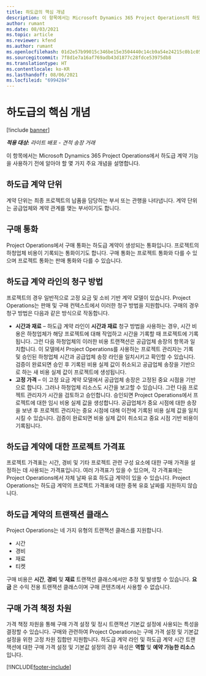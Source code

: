 ```yaml
---
title: 하도급의 핵심 개념
description: 이 항목에서는 Microsoft Dynamics 365 Project Operations의 하도급 계약에 적용되는 몇 가지 주요 개념을 설명합니다.
author: rumant
ms.date: 08/03/2021
ms.topic: article
ms.reviewer: kfend
ms.author: rumant
ms.openlocfilehash: 01d2e57b99015c346be15e3504440c14cb9a54e24215c0b1c052c5112f4b940a
ms.sourcegitcommit: 7f8d1e7a16af769adb43d1877c28fdce53975db8
ms.translationtype: HT
ms.contentlocale: ko-KR
ms.lasthandoff: 08/06/2021
ms.locfileid: "6994284"
---
```

# <a name="key-concepts-in-subcontracting"></a>하도급의 핵심 개념

[!include [banner](../../includes/dataverse-preview.md)]

_**적용 대상:** 라이트 배포 - 견적 송장 거래_

이 항목에서는 Microsoft Dynamics 365 Project Operations에서 하도급 계약 기능을 사용하기 전에 알아야 할 몇 가지 주요 개념을 설명합니다.

## <a name="contracting-unit-on-the-subcontract"></a>하도급 계약 단위

계약 단위는 최종 프로젝트의 납품을 담당하는 부서 또는 관행을 나타냅니다. 계약 단위는 공급업체와 계약 관계를 맺는 부서이기도 합니다.

## <a name="purchase-currency"></a>구매 통화

Project Operations에서 구매 통화는 하도급 계약이 생성되는 통화입니다. 프로젝트의 하청업체 비용이 기록되는 통화이기도 합니다. 구매 통화는 프로젝트 통화와 다를 수 있으며 프로젝트 통화는 판매 통화와 다를 수 있습니다.

## <a name="billing-methods-on-subcontract-lines"></a>하도급 계약 라인의 청구 방법

프로젝트의 경우 일반적으로 고정 요금 및 소비 기반 계약 모델이 있습니다. Project Operations는 판매 및 구매 컨텍스트에서 이러한 청구 방법을 지원합니다. 구매의 경우 청구 방법은 다음과 같은 방식으로 작동합니다.

- **시간과 재료** – 하도급 계약 라인이 **시간과 재료** 청구 방법을 사용하는 경우, 시간 비용은 하청업체가 해당 프로젝트에 대해 작업하고 시간을 기록할 때 프로젝트에 기록됩니다. 그런 다음 하청업체의 이러한 비용 트랜잭션은 공급업체 송장의 항목과 일치합니다. 이 모델에서 Project Operations를 사용하는 프로젝트 관리자는 기록 및 승인된 하청업체 시간과 공급업체 송장 라인을 일치시키고 확인할 수 있습니다. 검증이 완료되면 승인 후 기록된 비용 실제 값이 취소되고 공급업체 송장을 기반으로 하는 새 비용 실제 값이 프로젝트에 생성됩니다.
- **고정 가격** – 이 고정 요금 계약 모델에서 공급업체 송장은 고정된 중요 시점을 기반으로 합니다. 그러나 하청업체 리소스도 시간을 보고할 수 있습니다. 그런 다음 프로젝트 관리자가 시간을 검토하고 승인합니다. 승인되면 Project Operations에서 프로젝트에 대한 임시 비용 실제 값을 생성합니다. 공급업체가 중요 시점에 대한 송장을 보낸 후 프로젝트 관리자는 중요 시점에 대해 이전에 기록된 비용 실제 값을 일치시킬 수 있습니다. 검증이 완료되면 비용 실제 값이 취소되고 중요 시점 기반 비용이 기록됩니다.

## <a name="project-price-lists-on-subcontracts"></a>하도급 계약에 대한 프로젝트 가격표

프로젝트 가격표는 시간, 경비 및 기타 프로젝트 관련 구성 요소에 대한 구매 가격을 설정하는 데 사용되는 가격표입니다. 여러 가격표가 있을 수 있으며, 각 가격표에는 Project Operations에서 자체 날짜 유효 하도급 계약이 있을 수 있습니다. Project Operations는 하도급 계약의 프로젝트 가격표에 대한 중복 유효 날짜를 지원하지 않습니다.

## <a name="transaction-classes-on-subcontracts"></a>하도급 계약의 트랜잭션 클래스

Project Operations는 네 가지 유형의 트랜잭션 클래스를 지원합니다.

- 시간
- 경비
- 재료
- 티켓

구매 비용은 **시간**, **경비** 및 **재료** 트랜잭션 클래스에서만 추정 및 발생할 수 있습니다. **요금** 은 수익 전용 트랜잭션 클래스이며 구매 콘텐츠에서 사용할 수 없습니다.

## <a name="purchase-pricing-dimensions"></a>구매 가격 책정 차원

가격 책정 차원을 통해 구매 가격 설정 및 정시 트랜잭션 기본값 설정에 사용되는 특성을 결정할 수 있습니다. 구매와 관련하여 Project Operations는 구매 가격 설정 및 기본값 설정을 위한 고정 차원 집합만 지원합니다. 하도급 계약 라인 및 하도급 계약 시간 트랜잭션에 대한 구매 가격 설정 및 기본값 설정의 경우 큭성은 **역할** 및 **예약 가능한 리소스** 입니다.

[!INCLUDE[footer-include](../../includes/footer-banner.md)]
